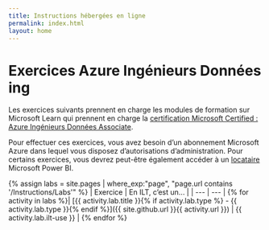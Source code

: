 ```yaml
---
title: Instructions hébergées en ligne
permalink: index.html
layout: home
---
```


# Exercices Azure Ingénieurs Données ing

Les exercices suivants prennent en charge les modules de formation sur Microsoft Learn qui prennent en charge la [certification Microsoft Certified : Azure Ingénieurs Données Associate](https://learn.microsoft.com/certifications/azure-data-engineer/).

Pour effectuer ces exercices, vous avez besoin d’un abonnement Microsoft Azure dans lequel vous disposez d’autorisations d’administration. Pour certains exercices, vous devrez peut-être également accéder à un [locataire](https://learn.microsoft.com/power-bi/fundamentals/service-self-service-signup-for-power-bi) Microsoft Power BI.

{% assign labs = site.pages | where_exp:"page", "page.url contains '/Instructions/Labs'" %}
| Exercice | En ILT, c’est un... |
| --- | --- |
{% for activity in labs  %}| [{{ activity.lab.title }}{% if activity.lab.type %} - {{ activity.lab.type }}{% endif %}]({{ site.github.url }}{{ activity.url }}) | {{ activity.lab.ilt-use }} |
{% endfor %}
